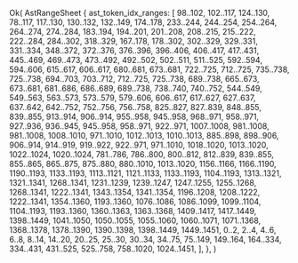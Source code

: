 Ok(
    AstRangeSheet {
        ast_token_idx_ranges: [
            98..102,
            102..117,
            124..130,
            78..117,
            117..130,
            130..132,
            132..149,
            174..178,
            233..244,
            244..254,
            254..264,
            264..274,
            274..284,
            183..194,
            194..201,
            201..208,
            208..215,
            215..222,
            222..284,
            284..302,
            318..329,
            167..178,
            178..302,
            302..329,
            329..331,
            331..334,
            348..372,
            372..376,
            376..396,
            396..406,
            406..417,
            417..431,
            445..469,
            469..473,
            473..492,
            492..502,
            502..511,
            511..525,
            592..594,
            594..606,
            615..617,
            606..617,
            680..681,
            673..681,
            722..725,
            712..725,
            735..738,
            725..738,
            694..703,
            703..712,
            712..725,
            725..738,
            689..738,
            665..673,
            673..681,
            681..686,
            686..689,
            689..738,
            738..740,
            740..752,
            544..549,
            549..563,
            563..573,
            573..579,
            579..606,
            606..617,
            617..627,
            627..637,
            637..642,
            642..752,
            752..756,
            756..758,
            825..827,
            827..839,
            848..855,
            839..855,
            913..914,
            906..914,
            955..958,
            945..958,
            968..971,
            958..971,
            927..936,
            936..945,
            945..958,
            958..971,
            922..971,
            1007..1008,
            981..1008,
            981..1008,
            1008..1010,
            971..1010,
            1012..1013,
            1010..1013,
            885..898,
            898..906,
            906..914,
            914..919,
            919..922,
            922..971,
            971..1010,
            1018..1020,
            1013..1020,
            1022..1024,
            1020..1024,
            781..786,
            786..800,
            800..812,
            812..839,
            839..855,
            855..865,
            865..875,
            875..880,
            880..1010,
            1013..1020,
            1156..1166,
            1166..1190,
            1190..1193,
            1133..1193,
            1113..1121,
            1121..1133,
            1133..1193,
            1104..1193,
            1313..1321,
            1321..1341,
            1268..1341,
            1231..1239,
            1239..1247,
            1247..1255,
            1255..1268,
            1268..1341,
            1222..1341,
            1343..1354,
            1341..1354,
            1196..1208,
            1208..1222,
            1222..1341,
            1354..1360,
            1193..1360,
            1076..1086,
            1086..1099,
            1099..1104,
            1104..1193,
            1193..1360,
            1360..1363,
            1363..1368,
            1409..1417,
            1417..1449,
            1398..1449,
            1041..1050,
            1050..1055,
            1055..1060,
            1060..1071,
            1071..1368,
            1368..1378,
            1378..1390,
            1390..1398,
            1398..1449,
            1449..1451,
            0..2,
            2..4,
            4..6,
            6..8,
            8..14,
            14..20,
            20..25,
            25..30,
            30..34,
            34..75,
            75..149,
            149..164,
            164..334,
            334..431,
            431..525,
            525..758,
            758..1020,
            1024..1451,
        ],
    },
)